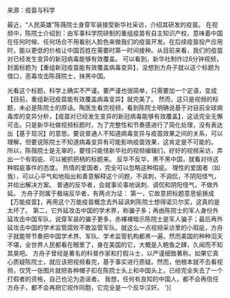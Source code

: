    来源：疫苗与科学

最近，“人民英雄”陈薇院士身穿军装接受新华社采访，介绍其研发的疫苗。 在视频中，陈院士介绍到：由军事科学院研制的重组疫苗有自主知识产权，意味着中国在任何时候、任何场合不用看别人脸色来做我们的疫苗开发。在后续疫苗投产应用时，能以更低的价格让中国百姓在需要时第一时间接种。从目前来看，我们的疫苗对已经发生变异的新冠病毒能够有效覆盖。 可以看到，新华社制作过6分钟视频，封面标题为【重组新冠疫苗能有效覆盖病毒变异】，没想到方舟子就以这个标题为借口，恶毒攻击陈薇院士，抹黑中国。 

光看这个标题，科学上确实不严谨。要严谨也很简单，只需要加一个定语，变成【目前，重组新冠疫苗能有效覆盖病毒变异】就完美了。 然而，这只是视频的标题，未必是陈院士的原话。陶医生看完视频，看到陈院士明确说基于对目前全球病毒库的变异分析，【疫苗对已经发生变异的新冠病毒能够有效覆盖】，这话完全无懈可击。只是新华社做视频标题时，为了完整性和节奏感进行了简化处理，没有表达出【基于现况】的意思。要说普通人不知道病毒变异与疫苗效果之间的关系，可以理解，但要说陈院士不知道病毒变异有可能影响疫苗效果，这肯定是不可能的。 所以，陈薇院士是无辜的，要怪只能怪新华社的视频编辑们，好好的视频采访，弄出一个有瑕疵、可以被抓把柄的标题来。 反华不反华，黑不黑中国，就看对待这种瑕疵事件的态度。 热情的爱国者，完全可以忽略这种瑕疵。 理性的爱国者（如我），可以心平气和地指出和善意解释这个问题，不讽刺，不调侃，不阴阳怪气，并给出解决方案。 普通的反华者，会就事论事地讽刺、调侃和阴阳怪气，不做外延。 方舟子则属于极端反华者，有两点为证： 第一，它故意把标题意思偷换成【万能疫苗】，再用这个万能疫苗概念去外延讽刺陈院士想得诺贝尔奖，这真的是太坏了。 第二，它外延攻击中国的学术界，称骗子多；再由陈院士的军人身份外延攻击中国军队，说穿军装的骗子更多，赤裸裸暗示陈院士是军人骗子；最后再外延攻击中国的学术监管腐败不敢监管军队。就这么一点视频采访里的小瑕疵，方舟子就能带节奏把中国学术界、军队、学术监管机构都黑一遍，然而美国的种种滔天不堪，全世界人民都看在眼里了，身在美国的它，大概是入鲍鱼之肆，久闻而不知其臭吧。 方舟子曾经是著名的科普作家和打假斗士，以严谨细致著称。如果它真心质疑陈院士，就应该把视频看完，基于事实进行质疑。然而，他根本就不去看视频，仅凭一张图片就把各种帽子扣在陈院士头上和中国头上，已经完全失去了一个打假者的资格，自己也沦为造谣者。 我想，任何有良知的中国人，都不会再信任方舟子，都不会再把它视作同胞，它完全是一个反华汉奸。            '}]
